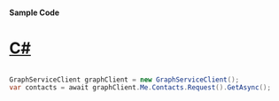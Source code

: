 #### Sample Code
# [C#](#tab/Csharp)

```C#

GraphServiceClient graphClient = new GraphServiceClient();
var contacts = await graphClient.Me.Contacts.Request().GetAsync();

```